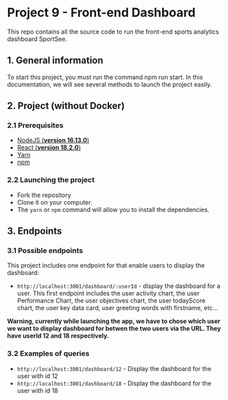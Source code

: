 # Project 9 - Front-end Dashboard

This repo contains all the source code to run the front-end sports analytics dashboard SportSee.

## 1. General information

To start this project, you must run the command npm run start. In this documentation, we will see several methods to launch the project easily.

## 2. Project (**without Docker**)

### 2.1 Prerequisites

- [NodeJS (**version 16.13.0**)](https://nodejs.org/en/)
- [React (**version 18.2.0**)](https://en.react.org)
- [Yarn](https://yarnpkg.com/)
- [npm](https://www.npmjs.com/)


### 2.2 Launching the project

- Fork the repository
- Clone it on your computer.
- The `yarn` or `npm` command will allow you to install the dependencies.

## 3. Endpoints

### 3.1 Possible endpoints

This project includes one endpoint for that enable users to display the dashboard: 

- `http://localhost:3001/dashboard/:userId` - display the dashboard for a user. This first endpoint includes the user activity chart, the user Performance Chart, the user objectives chart, the user todayScore chart, the user key data card, user greeting words with firstname, etc...


**Warning, currently while launching the app, we have to chose which user we want to display dashboard for betwen the two users via the URL. They have userId 12 and 18 respectively.**

### 3.2 Examples of queries

- `http://localhost:3001/dashboard/12` - Display the dashboard for the user with id 12
- `http://localhost:3001/dashboard/18` - Display the dashboard for the user with id 18